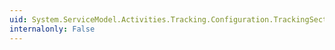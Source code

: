 ```yaml
---
uid: System.ServiceModel.Activities.Tracking.Configuration.TrackingSection.#ctor
internalonly: False
---
```


